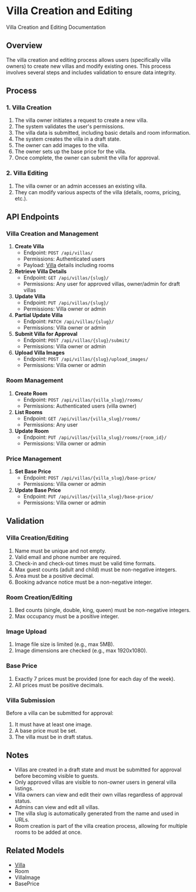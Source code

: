 # Villa Creation and Editing

Villa Creation and Editing Documentation

## Overview

The villa creation and editing process allows users (specifically villa owners) to create new villas and modify existing ones. This process involves several steps and includes validation to ensure data integrity.

## Process

### 1. Villa Creation

1. The villa owner initiates a request to create a new villa.
2. The system validates the user's permissions.
3. The villa data is submitted, including basic details and room information.
4. The system creates the villa in a draft state.
5. The owner can add images to the villa.
6. The owner sets up the base price for the villa.
7. Once complete, the owner can submit the villa for approval.

### 2. Villa Editing

1. The villa owner or an admin accesses an existing villa.
2. They can modify various aspects of the villa (details, rooms, pricing, etc.).

## API Endpoints

### Villa Creation and Management

1. **Create Villa**
   - Endpoint: `POST /api/villas/`
   - Permissions: Authenticated users
   - Payload: [Villa](villa.md) details including rooms
2. **Retrieve Villa Details**
   - Endpoint: `GET /api/villas/{slug}/`
   - Permissions: Any user for approved villas, owner/admin for draft villas
3. **Update Villa**
   - Endpoint: `PUT /api/villas/{slug}/`
   - Permissions: Villa owner or admin
4. **Partial Update Villa**
   - Endpoint: `PATCH /api/villas/{slug}/`
   - Permissions: Villa owner or admin
5. **Submit Villa for Approval**
   - Endpoint: `POST /api/villas/{slug}/submit/`
   - Permissions: Villa owner or admin
6. **Upload Villa Images**
   - Endpoint: `POST /api/villas/{slug}/upload_images/`
   - Permissions: Villa owner or admin

### Room Management

1. **Create Room**
   - Endpoint: `POST /api/villas/{villa_slug}/rooms/`
   - Permissions: Authenticated users (villa owner)
2. **List Rooms**
   - Endpoint: `GET /api/villas/{villa_slug}/rooms/`
   - Permissions: Any user
3. **Update Room**
   - Endpoint: `PUT /api/villas/{villa_slug}/rooms/{room_id}/`
   - Permissions: Villa owner or admin

### Price Management

1. **Set Base Price**
   - Endpoint: `POST /api/villas/{villa_slug}/base-price/`
   - Permissions: Villa owner or admin
2. **Update Base Price**
   - Endpoint: `PUT /api/villas/{villa_slug}/base-price/`
   - Permissions: Villa owner or admin

## Validation

### Villa Creation/Editing

1. Name must be unique and not empty.
2. Valid email and phone number are required.
3. Check-in and check-out times must be valid time formats.
4. Max guest counts (adult and child) must be non-negative integers.
5. Area must be a positive decimal.
6. Booking advance notice must be a non-negative integer.

### Room Creation/Editing

1. Bed counts (single, double, king, queen) must be non-negative integers.
2. Max occupancy must be a positive integer.

### Image Upload

1. Image file size is limited (e.g., max 5MB).
2. Image dimensions are checked (e.g., max 1920x1080).

### Base Price

1. Exactly 7 prices must be provided (one for each day of the week).
2. All prices must be positive decimals.

### Villa Submission

Before a villa can be submitted for approval:

1. It must have at least one image.
2. A base price must be set.
3. The villa must be in draft status.

## Notes

- Villas are created in a draft state and must be submitted for approval before becoming visible to guests.
- Only approved villas are visible to non-owner users in general villa listings.
- Villa owners can view and edit their own villas regardless of approval status.
- Admins can view and edit all villas.
- The villa slug is automatically generated from the name and used in URLs.
- Room creation is part of the villa creation process, allowing for multiple rooms to be added at once.  


## Related Models

- [Villa](villa.md)
- Room
- VillaImage
- BasePrice
